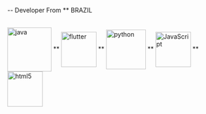   
  
    
  -- Developer From ** BRAZIL  
  
  
	 
      
    
   
            
            

<div style=display: inline_block"><br/>
     <img align="center" alt= "java" 
      <img height= "100" widht="100" src="https://cdn.jsdelivr.net/gh/devicons/devicon/icons/java/java-original-wordmark.svg" />
	**														     
     <img align= "center" alt= "flutter" 
      <img height= "80" widht="80"  src="https://cdn.jsdelivr.net/gh/devicons/devicon/icons/flutter/flutter-original.svg" />
	**																			
	<img align= "center" alt= "python" 
      <img height= "90" widht="90" src="https://cdn.jsdelivr.net/gh/devicons/devicon/icons/python/python-original.svg" />						**						     												      
        <img align= "center" alt= "JavaScript" 
      <img height= "80" widht="80" src="https://cdn.jsdelivr.net/gh/devicons/devicon/icons/javascript/javascript-original.svg" />
        **
	<img align= "center" alt= "html5" 
      <img height= "80" widht="80" src="https://cdn.jsdelivr.net/gh/devicons/devicon/icons/html5/html5-original.svg" />
          													      
															      
       
          								                                                                                              
 <div/>
          
          
               
